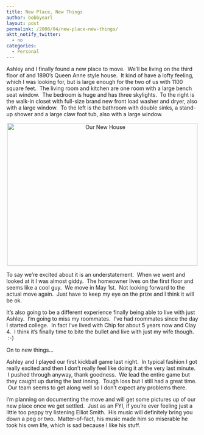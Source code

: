 ```yaml
---
title: New Place, New Things
author: bobbyearl
layout: post
permalink: /2008/04/new-place-new-things/
aktt_notify_twitter:
  - no
categories:
  - Personal
---
```

Ashley and I finally found a new place to move.  We&#8217;ll be living on the third floor of and 1890&#8217;s Queen Anne style house.  It kind of have a lofty feeling, which I was looking for, but is large enough for the two of us with 1100 square feet.  The living room and kitchen are one room with a large bench seat window.  The bedroom is huge and has three skylights.  To the right is the walk-in closet with full-size brand new front load washer and dryer, also with a large window.  To the left is the bathroom with double sinks, a stand-up shower and a large claw foot tub, also with a large window.

<p style="text-align: center;">
  <a href="{{ '/assets/img/blog/wp-content/' | append: site.baseurl }}uploads/2008/04/ournewhouse.jpg"><img class="aligncenter size-full wp-image-17" style="border: solid 1px #FFF;" title="Our New House" src="{{ '/assets/img/blog/wp-content/' | append: site.baseurl }}uploads/2008/04/ournewhouse.jpg" alt="Our New House" width="500" height="375" /></a>
</p>

To say we&#8217;re excited about it is an understatement.  When we went and looked at it I was almost giddy.  The homeowner lives on the first floor and seems like a cool guy.  We move in May 1st.  Not looking forward to the actual move again.  Just have to keep my eye on the prize and I think it will be ok.

It&#8217;s also going to be a different experience finally being able to live with just Ashley.  I&#8217;m going to miss my roommates.  I&#8217;ve had roommates since the day I started college.  In fact I&#8217;ve lived with Chip for about 5 years now and Clay 4.  I think it&#8217;s finally time to bite the bullet and live with just my wife though.  :-)

On to new things&#8230;

Ashley and I played our first kickball game last night.  In typical fashion I got really excited and then I don&#8217;t really feel like doing it at the very last minute.  I pushed through anyway, thank goodness.  We lead the entire game but they caught up during the last inning.  Tough loss but I still had a great time.  Our team seems to get along well so I don&#8217;t expect any problems there.

I&#8217;m planning on documenting the move and will get some pictures up of our new place once we get settled.  Just as an FYI, if you&#8217;re ever feeling just a little too peppy try listening Elliot Smith.  His music will definitely bring you down a peg or two.  Matter-of-fact, his music made him so miserable he took his own life, which is sad because I like his stuff.